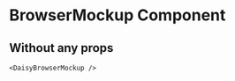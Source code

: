 <script setup lang="ts">
import {DaisyBrowserMockup} from 'daisy-vue'
</script>

# BrowserMockup Component

## Without any props

<DaisyBrowserMockup/>

```vue
<DaisyBrowserMockup />
```